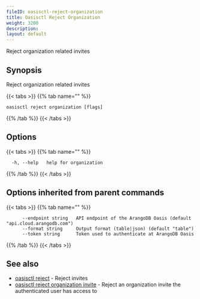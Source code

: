 ```yaml
---
fileID: oasisctl-reject-organization
title: Oasisctl Reject Organization
weight: 3200
description: 
layout: default
---
```

Reject organization related invites

## Synopsis

Reject organization related invites

{{< tabs >}}
{{% tab name="" %}}
```
oasisctl reject organization [flags]
```
{{% /tab %}}
{{< /tabs >}}

## Options

{{< tabs >}}
{{% tab name="" %}}
```
  -h, --help   help for organization
```
{{% /tab %}}
{{< /tabs >}}

## Options inherited from parent commands

{{< tabs >}}
{{% tab name="" %}}
```
      --endpoint string   API endpoint of the ArangoDB Oasis (default "api.cloud.arangodb.com")
      --format string     Output format (table|json) (default "table")
      --token string      Token used to authenticate at ArangoDB Oasis
```
{{% /tab %}}
{{< /tabs >}}

## See also

* [oasisctl reject]()	 - Reject invites
* [oasisctl reject organization invite](oasisctl-reject-organization-invite)	 - Reject an organization invite the authenticated user has access to

